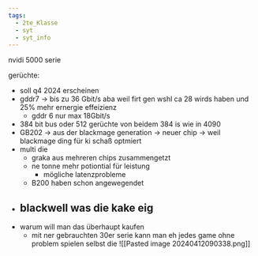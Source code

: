 ```yaml
---
tags:
  - 2te_Klasse
  - syt
  - syt_info
---
```

nvidi 5000 serie

gerüchte:
- soll q4 2024 erscheinen
- gddr7 → bis zu 36 Gbit/s aba weil firt gen wshl ca 28 wirds haben und 25% mehr ernergie effeizienz
	- gddr 6 nur max 18Gbit/s
- 384 bit bus oder 512 gerüchte von beidem 384 is wie in 4090
- GB202 → aus der blackmage generation → neuer chip → weil blackmage ding für ki schaß optmiert
- multi die
	- graka aus mehreren chips zusammengetzt
	- ne tonne mehr potiontial für leistung
		- mögliche latenzprobleme
	- B200 haben schon angewegendet
- blackwell was die kake eig 
	- 
- warum will man das überhaupt kaufen
	- mit ner gebrauchten 30er serie kann man eh jedes game ohne problem spielen selbst die
![[Pasted image 20240412090338.png]]